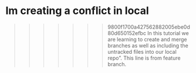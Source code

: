 # Im creating a conflict in local

>>>>>>> 9800f1700a427562882005ebe0d80d650152efbc
In this tutorial we are learning to create and merge branches as well as including the untracked files into our local repo”.
This line is from feature branch.

